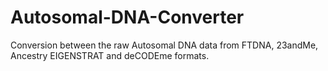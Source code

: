Autosomal-DNA-Converter
=======================

Conversion between the raw Autosomal DNA data from FTDNA, 23andMe, Ancestry EIGENSTRAT and deCODEme formats.
